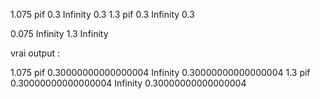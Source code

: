 1.075 pif 0.3
Infinity 0.3
1.3 pif 0.3
Infinity 0.3

0.075
Infinity
1.3
Infinity


vrai output :

1.075 pif 0.30000000000000004
Infinity 0.30000000000000004
1.3 pif 0.30000000000000004
Infinity 0.30000000000000004